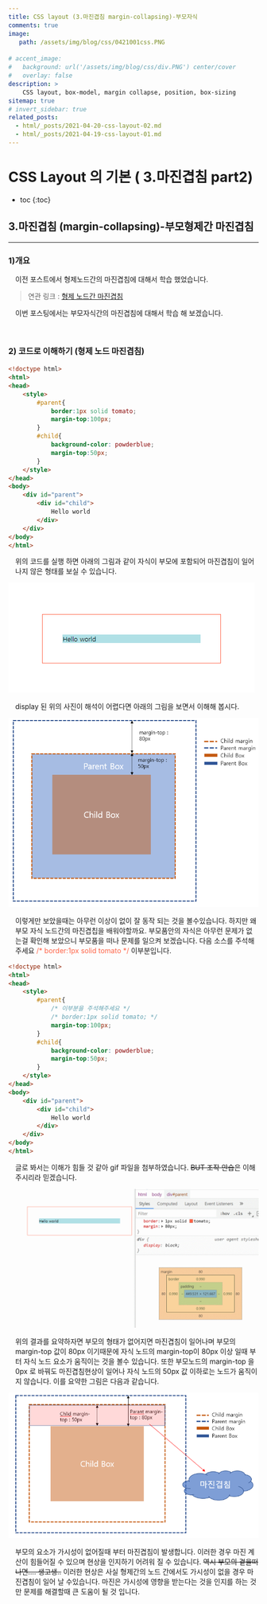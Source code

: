 ```yaml
---
title: CSS layout (3.마진겹침 margin-collapsing)-부모자식
comments: true
image: 
   path: /assets/img/blog/css/0421001css.PNG
   
# accent_image: 
#   background: url('/assets/img/blog/css/div.PNG') center/cover
#   overlay: false
description: >
    CSS layout, box-model, margin collapse, position, box-sizing
sitemap: true
# invert_sidebar: true
related_posts:
  - html/_posts/2021-04-20-css-layout-02.md
  - html/_posts/2021-04-19-css-layout-01.md
---
```


# CSS Layout 의 기본 ( 3.마진겹침 part2)

* toc
{:toc}


## 3.마진겹침 (margin-collapsing)-부모형제간 마진겹침
---

### 1)개요  
<p style="padding-left:1em">
 이전 포스트에서 형제노드간의 마진겹침에 대해서 학습 했었습니다.
</p>

> 연관 링크 : [형제 노드간 마진겹침](https://manbalboy.github.io/blog/html/2021-04-21-css-layout-03/)


<p style="padding-left:1em">
 이번 포스팅에서는 부모자식간의 마진겹침에 대해서 학습 해 보겠습니다.
</p>



<br />

### 2) 코드로 이해하기 (형제 노드 마진겹침)

```html
<!doctype html>
<html>
<head>
    <style>
        #parent{
            border:1px solid tomato;
            margin-top:100px;
        }
        #child{
            background-color: powderblue;
            margin-top:50px;
        }
    </style>
</head>
<body>
    <div id="parent">
        <div id="child">
            Hello world
        </div>
    </div>
</body>
</html>
```

<p style="padding-left:1em">
위의 코드를 실행 하면 아래의 그림과 같이 자식이 부모에 포함되어 마진겹침이 일어나지 않은 형태를 보실 수 있습니다. 
</P>

![마진겹침1](/assets/img/blog/css/0421002css.PNG "마진겹침 1")

<p style="padding-left:1em">
    display 된 위의 사진이 해석이 어렵다면 아래의 그림을 보면서 이해해 봅시다.
</P>

![마진겹침2](/assets/img/blog/css/0421001css.PNG "마진겹침 2")

<p style="padding-left:1em">
    이렇게만 보았을때는 아무런 이상이 없이 잘 동작 되는 것을 볼수있습니다. 하지만 왜 부모 자식 노드간의 마진겹칩을 배워야할까요. 부모품안의 자식은 아무런 문제가 없는걸 확인해 보았으니 부모품을 떠나 문제를 일으켜 보겠습니다. 다음 소스를 주석해주세요 <span style="color:tomato">/* border:1px solid tomato */</span> 이부분입니다.
</P>


```html
<!doctype html>
<html>
<head>
    <style>
        #parent{
            /* 이부분을 주석해주세요 */
            /* border:1px solid tomato; */
            margin-top:100px;
        }
        #child{
            background-color: powderblue;
            margin-top:50px;
        }
    </style>
</head>
<body>
    <div id="parent">
        <div id="child">
            Hello world
        </div>
    </div>
</body>
</html>
```

<p style="padding-left:1em">
    글로 봐서는 이해가 힘들 것 같아 gif 파일을 첨부하였습니다. <del>BUT 조작 안습</del>은 이해주시리라 믿겠습니다.
</P>

![마진겹침3](/assets/img/blog/css/0421003css.gif "마진겹침 3")


<p style="padding-left:1em">
    위의 결과를 요약하자면 부모의 형태가 없어지면 마진겹침이 일어나며 부모의 margin-top 값이 80px 이기때문에 자식 노드의 margin-top이 80px 이상 일때 부터 자식 노드 요소가 움직이는 것을 볼수 있습니다. 또한 부모노드의 margin-top 을 0px 로 바꿔도 마진겹침현상이 일어나 자식 노드의 50px 값 이하로는 노드가 움직이지 않습니다. 이를 요약한 그림은 다음과 같습니다.  
</P>

![마진겹침2](/assets/img/blog/css/0421마진겹침2.PNG "마진겹침 2")

<p style="padding-left:1em">
    부모의 요소가 가시성이 없어질때 부터 마진겹침이 발생합니다. 이러한 경우 마진 계산이 힘들어질 수 있으며 현상을 인지하기 어려워 질 수 있습니다. 
    <del>역시 부모의 곁을떠나면.... 생고생..</del>
     이러한 현상은 사실 형제간의 노드 간에서도 가시성이 없을 경우 마진겹침이 일어 날 수있습니다. 마진은 가시성에 영향을 받는다는 것을 인지를 하는 것만 문제를 해결할때 큰 도움이 될 것 입니다.
</p>

<br />

